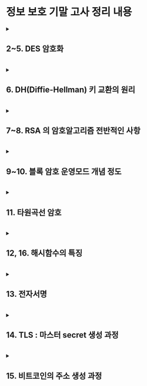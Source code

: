 # 정보 보호 기말 고사 정리 내용


<details>
<summary><h2>2~5. DES 암호화</h2></summary>

### 1. DES (Data Encryption Standard) 핵심 정리
- 64bits plain text를 64bits cipher text로 암호화하는 대칭 암호 알고리즘

|항목|내용|
|:---:|:---|
|종류|대칭키 블록 암호 (Feistel 구조)|
|키 길이|	64bit 중 유효 키는 56bit (8bit는 패리티용)|
|블록 길이|	64bit|
|라운드 수|16 라운드|
|암호 방식|Feistel Network 구조 사용|
|연산 특징|Subkey는 각 라운드마다 다르고, 암호화·복호화 구조는 동일 (subkey 순서만 역방향)|

#### DES 구조 요약
- 평문 64bit → 좌우 32bit로 분할
- R → F(R, Ki) → 결과를 L에 XOR → 새 R로 사용
- 16번 반복
- 마지막에 좌우 교환 없이 종료 (복호화 가능하도록)

<br>

#### 주요 개념
- Confusion : S-Box로 혼란도 증대
- Diffusion : P-Box로 확산
- Avalanche 효과 : 입력 1bit만 바뀌어도 출력이 크게 변함

<br>

### 2. Triple DES (3DES)

|항목|내용|
|:---:|:---|
|이유|DES는 56bit로 짧아 Brute-force에 취약|
|방식|	EDE 구조가 일반적 (Encrypt-Decrypt-Encrypt)|
|키 사용|2키 (112bit), 3키 (168bit)|
|보안 수준|2DES는 Meet-in-the-middle 공격에 약함, 3DES는 안전하지만 느림|
|비고|현재는 대부분 사용 중단 추세 (대체 : AES)|

<br>

### 3. AES (Advanced Encryption Standard)

|항목|내용|
|:---:|:---|
|구조|SPN (Substitution–Permutation Network)|
|블록 길이|128bit 고정|
|키 길이|128 / 192 / 256 bit|
|라운드 수|10 / 12 / 14 (키 길이에 따라 다름)|
|특징|	소프트웨어 구현 용이, 높은 보안성, 빠른 처리 속도|

<br>

### 4. 우리나라 대칭키 암호

#### 1. SEED
- 블록 길이 : 128bit
- 키 길이 : 128bit
- 구조 : Feistel
- 개발 : KISA (한국인터넷진흥원)
- 표준 : TTA, ISO/IEC

#### 2. ARIA
- 블록 길이 : 128bit
- 키 길이 : 128 / 192 / 256 bit
- 구조 : SPN (ISPN: Involutional SPN)
- 특징 : 암·복호화 구조 동일 / 고속·저전력 환경 적합
- 표준 : 국내/국제 표준 모두 등재

<br>

### 5. DES의 문제점
- 56bit 키로 인해 Brute-force에 취약
- 취약키 존재 (암호문을 복호화해도 평문 그대로 나옴)
- 미국 NSA도 1986년 이후 안전성 보장 못 함


</details>
  
<br>


<details>
<summary><h2>6. DH(Diffie-Hellman) 키 교환의 원리</h2></summary>

### 교환 개념 요약
**두 당사자(앨리스, 밥)** 가 서로의 비밀키를 공개하지 않고도 공유된 비밀키(Session Key)를 안전하게 합의할 수 있도록 하는 방법
<br>
- 큰 소수 p (prime number)
- 원시근 g (primtive root mod p)
p, g 모두 공개값

<br>
<br>



### 수학적 원리

1. 앨리스와와 밥은 둘 다 p, g를 알고 있음
2. 앨리스는 비밀값 a를 생성하고 A = g^a mod p를 계산해 밥에게 전송 (이걸 half-key 또는 공개키 라고 부름)
3. 밥은 비밀값 b를 생성하고 B = g^b mod p를 계산해 앨리스에게 전송
4. 이제 둘 다 상대방의 공개키와 자신의 비밀값으로 공유키 계산
  - 앨리스 : K = B^a mod p = (g^b)^a = g^(ab) mod p
  - 밥 : K = A^b mod p = (g^a)^b = g^(ab) mod p
<br>
<br>

- 결론적으로 둘은 같은 K (공유키)를 가짐
- 공격자는 중간에 A와 B는 알 수 있지만 a 또는 b는 알 수 없음
- 이는 이산대수 문제(Discrete Logarithm Problem, DLP)가 어렵기 때문임

<br>
<br>

### 키 교환 예시
- p = 13, g = 2
- 앨리스 비밀키 A = 9 → RA = g^9 mod 13 = 2^9 mod 13 = 6
- 밥 비밀키 B = 7 → RB = g^7 mod 13 = 2^7 mod 13 = 11
- 공유 키 계산 방법
  - K = RB^A mod p = 11^9 mod 13 = 6
  - K = RA^B mod p = 6^7 mod 13 = 6
- 둘 다 K = 6이란 공유키를 갖음

<br>
<br>

### 안전한 이유
- 공격자는 g, p, RA, RB를 볼 수 있지만 a 또는 b는 알 수 없음
- 왜냐하면 g^x mod p = y일 때, x를 찾는 건 **DLP(이산대수 문제)** 로 매우 어렵기 때문

<br>
<br>

### ElGamal과의 관계
- ElGamal 암호 방식은 DH 키 교환을 기반으로 만들어 짐
- ElGamal은 여기에 메시지를 암호화하는 방식을 덧붙인 것 뿐

<br>
<br>

### 요약

| 항목 | 설명 |
|:----:|:-----|
|목적|	공개 채널에서 안전하게 공유 비밀키를 생성|
|기반|이산대수 문제 (Discrete Log Problem, DLP)|
|공개값|	큰 소수 p, 원시근 g|
|비공개값|앨리스의 비밀 a, 밥의 비밀 b|
|공유키 계산|g^ab mod p (서로 다른 방식으로 동일 결과 도출)|
|보안성|g^x mod p = y일 때, x를 유추하는 것이 어렵다는 수학적 성질|
|활용|ElGamal, SSL/TLS, IPSec, PGP, ECDH 등|



</details>
  
<br>


<details>
<summary><h2>7~8. RSA 의 암호알고리즘 전반적인 사항</h2></summary>

### 기본 개념
- 비대칭키 암호 방식 (공개키 암호)
  - 암호화 : 공개키 사용
  - 복호화 : 개인키 사용
  - 대칭키보다 느리지만, 키 공유 문제 해결
- 보안 기반 : 소인수 분해의 어려움 (큰 수 N을 두 소수 p, q로 나누는 것이 매우 어려움)

<br>

### RSA 키 생성 과정
1. 소수 p, q 선택
- 서로 다른 두 큰 소수 선택 (예 : p=61, q=53)

2. N 계산
- N = p × q (예 : N = 61×53 = 3233)

3. φ(N) 계산 (Euler의 토션 함수)
- φ(N) = (p−1)(q−1) (예 : φ(N) = 60×52 = 3120)

4. 공개 지수 E 선택
- 1 < E < φ(N) 이고, E와 φ(N)이 서로소 (예 : E = 17)

5. 개인 지수 D 계산
- D × E mod φ(N) = 1 (곱셈 역원) (예 : D = 2753)

6. 키 구성
- 공개키: (N, E)
- 개인키: (N, D)

<br>

### RSA 암호화/복호화 공식
- 암호화 : C = P^E mod N
- 복호화 : P = C^D mod N
- P : 평문, C : 암호문, E : 공개 지수, D : 개인 지수, N : 모듈러

<br>

### RSA의 특징 및 장단점

- 장점
  - 키 배송 문제 해결 (비대칭 구조)
  - 디지털 서명 가능
- 단점
  - 연산 느림 (대칭보다 느림)
  - 동일 평문은 동일 암호문 → 패딩 필요 (OAEP)

<br>

### RSA 보안 관련 핵심 개념
- Trapdoor 함수 : E는 공개되어도 D는 구하기 어려움
- 중간자 공격(MITM) 방지 필요 → 공개키 인증서 필요
- 패딩 (RSA-OAEP) : 입력에 난수 추가 → 동일 평문 다른 암호문

</details>
  
<br>



<details>
<summary><h2>9~10. 블록 암호 운영모드 개념 정도</h2></summary>

### 1. ECB (Electronic Code Book)
- 원리 : 각 블록을 독립적으로 암호화
- 암호화식 : Ci = E(K, Pi)
- 장점 : 병렬 처리 가능, 구현 쉬움
- 단점 : 동일 평문 → 동일 암호문 → 패턴 유출, 보안 매우 취약
- 예시 : 이미지 파일을 암호화해도 윤곽이 보임
- **안전하지 않음 절대 사용 불가**

<br>

### 2. CBC (Cipher Block Chaining)
- 원리 : 이전 암호문과 XOR 후 암호화
- 암호화식 : Ci = E(K, Pi ⊕ Ci-1) (C0 = IV)
- 복호화식 : Pi = D(K, Ci) ⊕ Ci-1
- 초기값(IV) : 반드시 필요. 동일해야 복호화 가능
- 장점 : 동일한 평문이라도 다른 암호문 생성 (패턴 깨짐)
- 단점 : 암호화 시 병렬처리 X (복호화는 가능), 에러 전파 있음
- TLS/SSL 등 실제 시스템에서 사용됨

<br>

### 3. CFB (Cipher Feedback)
- 원리 : 암호문을 피드백하여 다음 블록 암호화
- 암호화식 : Ci = Pi ⊕ E(K, Ci-1)
- 복호화식 : Pi = Ci ⊕ E(K, Ci-1)
- 장점 : 패딩 불필요, 스트림 암호처럼 작동
- 단점 : 병렬처리 X, 재전송 공격에 취약
- 현재는 거의 사용 X

<br>

### 4. OFB (Output Feedback)
- 원리 : 암호 알고리즘의 출력을 다시 입력 → 키스트림 생성
- 암호화식 : Ci = Pi ⊕ Oi (Oi = E(K, Oi-1))
- 복호화식 : 동일 (대칭)
- 장점 : 암호화·복호화 구조 동일, 오류 전파 없음
- 단점 : 암호문 블록이 반복되면 키스트림도 반복됨 (보안 취약)
- 실사용 비권장

<br>

### 5. CTR (Counter Mode)
- 원리: nonce + counter → 암호화 → 키스트림 생성
- 암호화/복호화: Ci = Pi ⊕ E(K, counter_i)
- 장점
  - 병렬 처리 가능 (암·복호화 모두)
  - 스트림 암호처럼 빠르고 효율적
  - 패딩 불필요
  - 키스트림 미리 생성 가능
- 최신 암호화 표준에서 가장 권장되는 방식 (TLS 1.3 포함)



</details>
  
<br>


<details>
<summary><h2>11. 타원곡선 암호</h2></summary>

### 기본 개념
- 타원곡선 암호(ECC)는 이산대수 문제(DLP)의 변형인 타원곡선 이산대수 문제(ECDLP)를 기반으로 한 공개키 암호
- CC는 RSA보다 작은 키 길이로도 동등한 보안성을 제공함

<br>

### 핵심 개념 : ECDLP
- Q = k × G일 때, G와 Q가 주어져도 k를 구하는 건 매우 어려움
- 이게 Elliptic Curve Discrete Logarithm Problem (ECDLP)

<br>

### ECC 암호 방식의 주요 활용

|구분|내용|
|:---:|:---|
|ECDH|타원곡선 기반의 키 교환 (Diffie-Hellman 응용)|
|ECDSA|디지털 서명 방식|
|ECIES|타원곡선 통합 암호화 방식 (평문 암호화 지원)|

<br>

### ECC 장점
- 짧은 키 길이로도 강한 보안 제공
  - 예 : RSA 2048bit ≈ ECC 224bit
- 연산 속도 빠름, 자원 절약 (모바일/IoT에 적합)
- 전자서명, 세션 키 생성, 블록체인에 많이 활용

</details>
  
<br>

<details>
<summary><h2>12, 16. 해시함수의 특징</h2></summary>

### 해시 함수(Hash Function)의 특징

#### 1. 일방향성 (One-Way Property)
- 입력값(M)으로부터 해시값 h(M)을 쉽게 계산할 수 있지만,
- 해시값 h(M)으로부터 입력값 M을 역으로 구하는 것은 불가능에 가까움 (Preimage resistance).

<br>

#### 2. 고정 길이 출력
- 입력값 크기(1비트 ~ 1GB)는 상관없이, 출력은 항상 고정된 길이 (예: SHA-256 → 256비트).
- 이 고정된 해시값이 디지털 지문 역할.

<br>

#### 3. 빠른 계산 속도
- 어떤 크기의 메시지든지 해시값 계산이 빠름.
- 파일 무결성 검사, 디지털 서명 등 실시간 처리에 적합.

<br>

#### 4. 민감한 변화 반응 (Avalanche Effect)
- 입력값이 1비트만 바뀌어도 완전히 다른 해시값이 나옴.
- 변경 여부를 확실하게 감지할 수 있음.

<br>

#### 5. 충돌 저항성 (Collision Resistance)
- 약한 충돌 내성 (Weak Collision Resistance)
  - M과 h(M)을 알고 있을 때, h(M) = h(M′) 인 M′ ≠ M을 찾는 것이 어려움.
- 강한 충돌 내성 (Strong Collision Resistance)
  - 서로 다른 두 입력 M, M′에 대해 h(M) = h(M′)이 되도록 하는 것이 매우 어려움.


<br>

#### 6. 무결성 검증에 사용
- 데이터를 직접 비교하지 않고도 해시값으로 파일이나 메시지의 위변조 여부를 판별 가능.
- 예: 다운로드 파일, 암호화된 패스워드 확인 등.


<br>

#### 7. 비밀번호 저장에 사용
- 비밀번호를 해시값으로 변환해서 저장 → 원래 비밀번호는 저장하지 않음.
- 해킹 당해도 역으로 해시 풀기 어려움.

<br>

#### 8. 전자서명, 인증서, 블록체인 등 활용
- 메시지 인증코드(MAC), 디지털 서명, TLS, 블록체인 거래 해시 등 보안 분야 핵심 기술.

</details>
  
<br>

<details>
<summary><h2>13. 전자서명</h2></summary>

### 전자 서명이란

- 디지털 환경에서 사람의 서명 역할
- 수신자가 송신자를 신뢰할 수 있게 해줌
- 위조 방지 + 부인 방지 기능 포함

<br>
<br>

### 목적

|보안 속성|설명|
|:---:|:---|
|무결성|메시지가 중간에 바뀌지 않았다는 증거|
|인증|서명자가 누구인지 검증 가능|
|부인 방지|서명 후 부인 불가|

<br>
<br>

### MAC과 서명의 차이

|항목|MAC|전자 서명|
|:---:|:---:|:---:|
|키|공유 키 사용|비대칭 키 사용|
|부인방지|불가|가능|
|제3자 검증|불가|가능|
|사용 방식|HMAC|RSA/DSA/ECDSA 등|

<br>
<br>

### 동작 원리

- 서명
  - 메시지 작성
  - 메시지 -> 해시 값 계산
  - 해시 값 -> 개인키로 암호화 (이게 전자 서명임)
- 검증
  - 메시지 -> 해시 값 계산
  - 전자 서명 -> 공개키로 복호화 -> 복호화된 해시 값 비교
  - 같으면 무결성 + 인증 + 부인 방지 성립

<br>
<br>

### 전자 서명 방법

|방법|설명|
|:---:|:---|
|메시지 직접 서명|전체 메시지를 개인키로 서명 -> 비효율적|
|해시 값 서명|메시지를 해시 후 해시값에 서명 -> 일반적, 효율적|

<br>
<br>

### RSA 전자 서명 예시

- 서명자 공개키 (E, N) / 개인키 (D, N)
- 메시지 M = 123
- 서명 = M^D mod N (ex. 123^29 mod 323 = 157)
- 검증 = 서명^E mod N = 157^5 mod 323 = 123
- 메시지와 동일하므로 검증 성공

</details>
  
<br>


<details>
<summary><h2>14. TLS : 마스터 secret 생성 과정</h2></summary>

### 순서

1. 클라이언트가 난수를 생성하여 서버로 전송
2. 서버가 난수를 생성하고 인증키 등을 종합하여 클라이언트로 응답
3. Key Exchange 과정에서 pre master key 생성
4. 두 난수들과 pre master key를 이용하여 master key 생성
5. 대칭 암호 키, 메시지 인증 코드 키, CBC 초기화 벡터 생성




|단계|설명|
|:---:|:---|
|ClientHello|client_random 전송|
|ServerHello|server_random + 인증서 + 서버 공개키 전송|
|ClientKeyExchange|클라이언트 공개키 전송|
|양측 공유키 생성|ECDHE 방식으로 공유 Premaster Secret 생성|
|Master Secret 생성|	PRF(pre_master, "master secret", client_random + server_random)|
|Key Block 생성|	PRF(master_secret, "key expansion", server_random + client_random)|

<br>
<br>

### 구성 요소 설명

|요소|설명|
|:---:|:---|
|client_random|클라이언트가 생성한 32바이트 랜덤|
|server_random|서버가 생성한 32바이트 랜덤|
|Premaster Secret|ECDHE 또는 RSA로 교환한 임시 비밀|
|Master Secret|	PRF를 통해 생성 (총 48바이트)|
|Key Block|암호화 키, MAC 키, IV 등을 포함한 키 집합|

  


</details>
  
<br>



<details>
<summary><h2>15. 비트코인의 주소 생성 과정</h2></summary>

### 1. 개인키 (Private Key) 생성
- 256비트 난수(random number) 생성
  - 예 : k = 0xAB23... (64자리 16진수, 256비트)
- 완전 랜덤, 소유자의 비밀키 → 지갑에서 생성됨

<br>

### 2. 2단계: 공개키 (Public Key) 생성
- 개인키 k를 바탕으로 타원곡선 곱셈 (ECC)
  - Q = k * G
      - G: 기준점 (Elliptic Curve secp256k1 상의 고정점)
      - Q = (x, y): 512비트의 공개키 (x,y 좌표 256비트씩)

- 공개키만 알면 개인키를 알 수 없다 (일방향)

<br>

### 3. 공개키 → 해시 (Public Key Hash)

- 공개키를 압축된 주소로 만들기 위해 해싱
  - 1차 해시: SHA256(PubKey) → 256bit
  - 2차 해시: RIPEMD160(SHA256(PubKey)) → 160bit
  - 이 결과를 PubKeyHash라고 함

<br>

### 4. 4단계: 주소 포맷 변환 (Base58Check 인코딩)
- Base58Check 인코딩:
  - Prefix (네트워크 타입):
    - 메인넷: 0x00 (즉, 시작문자 1)
  - Payload: PubKeyHash
  - Checksum: SHA256(SHA256(Prefix + Payload))의 앞 4바이트
- 위 모두를 합쳐 Base58 인코딩 → 사람 읽기 가능한 주소 생성
  - 예: 1Cdid9KFAaatwczBwBttQcwXYCpvK8h7FK
 

</details>
  
<br>
